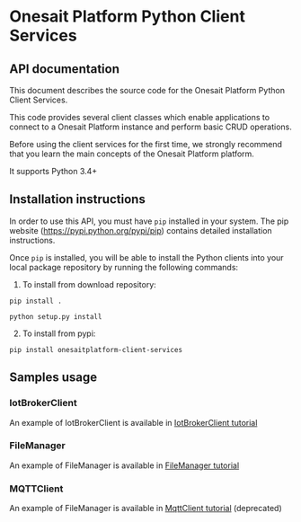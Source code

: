 Onesait Platform Python Client Services
===============================

## API documentation

This document describes the source code for the Onesait Platform Python Client Services.

This code provides several client classes which enable applications to connect to a Onesait Platform instance and perform basic CRUD operations.

Before using the client services for the first time, we strongly recommend that you learn the main concepts of the Onesait Platform platform. 

It supports Python 3.4+

## Installation instructions

In order to use this API, you must have `pip` installed in your system. The pip website (https://pypi.python.org/pypi/pip) contains detailed installation instructions.

Once `pip` is installed, you will be able to install the Python clients into your local package repository by running the following commands:

1. To install from download repository:

~~~~~~
pip install .
~~~~~~

~~~~~~
python setup.py install
~~~~~~

2. To install from pypi:

~~~~~~
pip install onesaitplatform-client-services
~~~~~~


## Samples usage

### IotBrokerClient

An example of IotBrokerClient is available in [IotBrokerClient tutorial](./examples/IotBrokerClient.ipynb)

### FileManager

An example of FileManager is available in [FileManager tutorial](./examples/FileManager.ipynb)

### MQTTClient

An example of FileManager is available in [MqttClient tutorial](./examples/MqttClient.ipynb) (deprecated)

